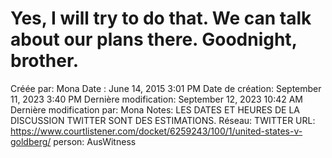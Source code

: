 # Yes, I will try to do that. We can talk about our plans there. Goodnight, brother.

Créée par: Mona
Date : June 14, 2015 3:01 PM
Date de création: September 11, 2023 3:40 PM
Dernière modification: September 12, 2023 10:42 AM
Dernière modification par: Mona
Notes: LES DATES ET HEURES DE LA DISCUSSION TWITTER SONT DES ESTIMATIONS.
Réseau: TWITTER
URL: https://www.courtlistener.com/docket/6259243/100/1/united-states-v-goldberg/
person: AusWitness